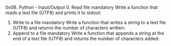 0x0B. Python - Input/Output
0. Read file
mandatory
Write a function that reads a text file (UTF8) and prints it to stdout:
1. Write to a file
mandatory
Write a function that writes a string to a text file (UTF8) and returns the number of characters written:
2. Append to a file
mandatory
Write a function that appends a string at the end of a text file (UTF8) and returns the number of characters added:
